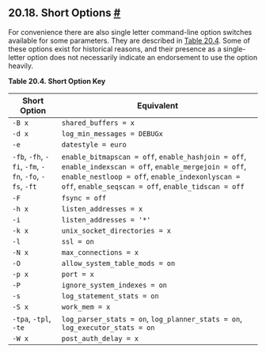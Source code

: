 ## 20.18. Short Options [#](#RUNTIME-CONFIG-SHORT)

For convenience there are also single letter command-line option switches available for some parameters. They are described in [Table 20.4](runtime-config-short#RUNTIME-CONFIG-SHORT-TABLE "Table 20.4. Short Option Key"). Some of these options exist for historical reasons, and their presence as a single-letter option does not necessarily indicate an endorsement to use the option heavily.

**Table 20.4. Short Option Key**

| Short Option                                           | Equivalent                                                                                                                                                                                                    |
| ------------------------------------------------------ | ------------------------------------------------------------------------------------------------------------------------------------------------------------------------------------------------------------- |
| `-B x`                                                 | `shared_buffers = x`                                                                                                                                                                                          |
| `-d x`                                                 | `log_min_messages = DEBUGx`                                                                                                                                                                                   |
| `-e`                                                   | `datestyle = euro`                                                                                                                                                                                            |
| `-fb`, `-fh`, `-fi`, `-fm`, `-fn`, `-fo`, `-fs`, `-ft` | `enable_bitmapscan = off`, `enable_hashjoin = off`, `enable_indexscan = off`, `enable_mergejoin = off`, `enable_nestloop = off`, `enable_indexonlyscan = off`, `enable_seqscan = off`, `enable_tidscan = off` |
| `-F`                                                   | `fsync = off`                                                                                                                                                                                                 |
| `-h x`                                                 | `listen_addresses = x`                                                                                                                                                                                        |
| `-i`                                                   | `listen_addresses = '*'`                                                                                                                                                                                      |
| `-k x`                                                 | `unix_socket_directories = x`                                                                                                                                                                                 |
| `-l`                                                   | `ssl = on`                                                                                                                                                                                                    |
| `-N x`                                                 | `max_connections = x`                                                                                                                                                                                         |
| `-O`                                                   | `allow_system_table_mods = on`                                                                                                                                                                                |
| `-p x`                                                 | `port = x`                                                                                                                                                                                                    |
| `-P`                                                   | `ignore_system_indexes = on`                                                                                                                                                                                  |
| `-s`                                                   | `log_statement_stats = on`                                                                                                                                                                                    |
| `-S x`                                                 | `work_mem = x`                                                                                                                                                                                                |
| `-tpa`, `-tpl`, `-te`                                  | `log_parser_stats = on`, `log_planner_stats = on`, `log_executor_stats = on`                                                                                                                                  |
| `-W x`                                                 | `post_auth_delay = x`                                                                                                                                                                                         |